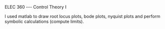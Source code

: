 ELEC 360 --- Control Theory I

I used matlab to draw root locus plots, bode plots, nyquist plots and perform symbolic calculations (compute limits).

